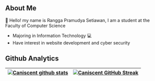 ## About Me

👋 Hello! my name is Rangga Pramudya Setiawan, I am a student at the Faculty of Computer Science

<ul> 
    <li>Majoring in Information Technology 💻</li>
    <li>Have interest in website development and cyber security</li>
</ul>

## Github Analytics

<a href="https://github.com/Caniscent">
    
| ![Caniscent github stats](https://github-readme-stats-eight-theta.vercel.app/api?username=Caniscent&show_icons=true&theme=radical&include_all_commits=true&count_private=true) | ![Caniscent GitHub Streak](https://github-readme-stats-eight-theta.vercel.app/api/top-langs/?username=Caniscent&layout=compact&langs_count=10&theme=radical&include_all_commits=true&count_private=true") |
| --- | --- |
        
</a>

